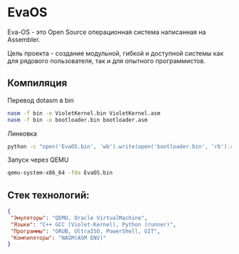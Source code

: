 # EvaOS
 Eva-OS - это Open Source операционная система написанная на Assembler.

Цель проекта - создание модульной, гибкой и доступной системы как для рядового пользователя, так и для опытного программистов.

## Компиляция
Перевод dotasm в bin 
```sh
nasm -f bin -o VioletKernel.bin VioletKernel.asm
nasm -f bin -o bootloader.bin bootloader.asm   
```

Линковка
```sh
python -c "open('EvaOS.bin', 'wb').write(open('bootloader.bin', 'rb').read() + open('VioletKernel.bin', 'rb').read())"
```

Запуск через QEMU
```sh
qemu-system-x86_64 -fda EvaOS.bin
```

## Стек технологий:
```json
{
 "Эмуляторы": "QEMU, Oracle VirtualMachine",
 "Языки": "C++ GCC (Violet-Kernel), Python (runner)",
 "Программы": "GRUB, UltraISO, PowerShell, GIT",
 "Компиляторы": "NASM(ASM ENV)"
}
```

